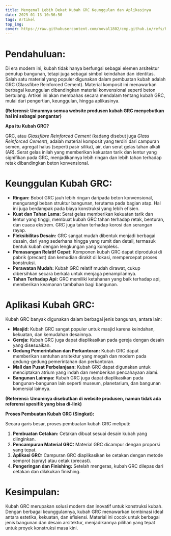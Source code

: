 ```yaml
---
title: Mengenal Lebih Dekat Kubah GRC Keunggulan dan Aplikasinya
date: 2025-01-13 10:56:50
tags: Artikel
top_img:
cover: https://raw.githubusercontent.com/noval1802/cmp.github.io/refs/heads/main/asset/kubah/FB_IMG_1548860207280.jpg
---
```


# **Pendahuluan:**

Di era modern ini, kubah tidak hanya berfungsi sebagai elemen arsitektur penutup bangunan, tetapi juga sebagai simbol keindahan dan identitas. Salah satu material yang populer digunakan dalam pembuatan kubah adalah GRC (Glassfibre Reinforced Cement). Material komposit ini menawarkan berbagai keunggulan dibandingkan material konvensional seperti beton bertulang. Artikel ini akan membahas secara mendalam tentang kubah GRC, mulai dari pengertian, keunggulan, hingga aplikasinya.

**(Referensi: Umumnya semua website produsen kubah GRC menyebutkan hal ini sebagai pengantar)**

**Apa itu Kubah GRC?**

GRC, atau *Glassfibre Reinforced Cement* (kadang disebut juga *Glass Reinforced Cement*), adalah material komposit yang terdiri dari campuran semen, agregat halus (seperti pasir silika), air, dan serat gelas tahan alkali (AR). Serat gelas inilah yang memberikan kekuatan tarik dan lentur yang signifikan pada GRC, menjadikannya lebih ringan dan lebih tahan terhadap retak dibandingkan beton konvensional.

# **Keunggulan Kubah GRC:**

*   **Ringan:** Bobot GRC jauh lebih ringan daripada beton konvensional, mengurangi beban struktur bangunan, terutama pada bagian atap. Hal ini juga berdampak pada biaya konstruksi yang lebih efisien.
*   **Kuat dan Tahan Lama:** Serat gelas memberikan kekuatan tarik dan lentur yang tinggi, membuat kubah GRC tahan terhadap retak, benturan, dan cuaca ekstrem. GRC juga tahan terhadap korosi dan serangan rayap.
*   **Fleksibilitas Desain:** GRC sangat mudah dibentuk menjadi berbagai desain, dari yang sederhana hingga yang rumit dan detail, termasuk bentuk kubah dengan lengkungan yang kompleks.
*   **Pemasangan Relatif Cepat:** Komponen kubah GRC dapat diproduksi di pabrik (precast) dan kemudian dirakit di lokasi, mempercepat proses konstruksi.
*   **Perawatan Mudah:** Kubah GRC relatif mudah dirawat, cukup dibersihkan secara berkala untuk menjaga penampilannya.
*   **Tahan Terhadap Api:** GRC memiliki ketahanan yang baik terhadap api, memberikan keamanan tambahan bagi bangunan.


# **Aplikasi Kubah GRC:**

Kubah GRC banyak digunakan dalam berbagai jenis bangunan, antara lain:

*   **Masjid:** Kubah GRC sangat populer untuk masjid karena keindahan, kekuatan, dan kemudahan desainnya.
*   **Gereja:** Kubah GRC juga dapat diaplikasikan pada gereja dengan desain yang disesuaikan.
*   **Gedung Pemerintahan dan Perkantoran:** Kubah GRC dapat memberikan sentuhan arsitektur yang megah dan modern pada gedung-gedung pemerintahan dan perkantoran.
*   **Mall dan Pusat Perbelanjaan:** Kubah GRC dapat digunakan untuk menciptakan atrium yang indah dan memberikan pencahayaan alami.
*   **Bangunan Lainnya:** Kubah GRC juga dapat diaplikasikan pada bangunan-bangunan lain seperti museum, planetarium, dan bangunan komersial lainnya.

**(Referensi: Umumnya disebutkan di website produsen, namun tidak ada referensi spesifik yang bisa di-link)**

**Proses Pembuatan Kubah GRC (Singkat):**

Secara garis besar, proses pembuatan kubah GRC meliputi:

1.  **Pembuatan Cetakan:** Cetakan dibuat sesuai desain kubah yang diinginkan.
2.  **Pencampuran Material GRC:** Material GRC dicampur dengan proporsi yang tepat.
3.  **Aplikasi GRC:** Campuran GRC diaplikasikan ke cetakan dengan metode semprot (spray) atau cetak (precast).
4.  **Pengeringan dan Finishing:** Setelah mengeras, kubah GRC dilepas dari cetakan dan dilakukan finishing.


# **Kesimpulan:**

Kubah GRC merupakan solusi modern dan inovatif untuk konstruksi kubah. Dengan berbagai keunggulannya, kubah GRC menawarkan kombinasi ideal antara estetika, kekuatan, dan efisiensi. Material ini cocok untuk berbagai jenis bangunan dan desain arsitektur, menjadikannya pilihan yang tepat untuk proyek konstruksi masa kini.